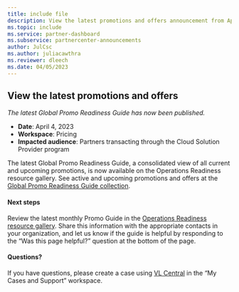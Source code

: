 ```yaml
---
title: include file
description: View the latest promotions and offers announcement from April 4, 2023
ms.topic: include
ms.service: partner-dashboard
ms.subservice: partnercenter-announcements
author: JulCsc
ms.author: juliacawthra
ms.reviewer: dleech
ms.date: 04/05/2023
---
```


## View the latest promotions and offers

*The latest Global Promo Readiness Guide has now been published.*

- **Date**: April 4, 2023
- **Workspace**: Pricing
- **Impacted audience**: Partners transacting through the Cloud Solution Provider program

The latest Global Promo Readiness Guide, a consolidated view of all current and upcoming promotions, is now available on the Operations Readiness resource gallery. See active and upcoming promotions and offers at the [Global Promo Readiness Guide collection](https://partner.microsoft.com/resources/collection/global-promo-readiness-guide-collection#/).

#### Next steps

Review the latest monthly Promo Guide in the [Operations Readiness resource gallery](https://partner.microsoft.com/resources/assets#/). Share this information with the appropriate contacts in your organization, and let us know if the guide is helpful by responding to the “Was this page helpful?” question at the bottom of the page.

#### Questions?

If you have questions, please create a case using [VL Central](https://vlcentral.microsoft.com/) in the “My Cases and Support” workspace.